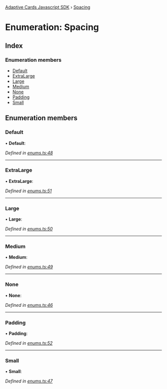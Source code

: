 [Adaptive Cards Javascript SDK](../README.md) › [Spacing](spacing.md)

# Enumeration: Spacing

## Index

### Enumeration members

* [Default](spacing.md#default)
* [ExtraLarge](spacing.md#extralarge)
* [Large](spacing.md#large)
* [Medium](spacing.md#medium)
* [None](spacing.md#none)
* [Padding](spacing.md#padding)
* [Small](spacing.md#small)

## Enumeration members

###  Default

• **Default**:

*Defined in [enums.ts:48](https://github.com/microsoft/AdaptiveCards/blob/899191664/source/nodejs/adaptivecards/src/enums.ts#L48)*

___

###  ExtraLarge

• **ExtraLarge**:

*Defined in [enums.ts:51](https://github.com/microsoft/AdaptiveCards/blob/899191664/source/nodejs/adaptivecards/src/enums.ts#L51)*

___

###  Large

• **Large**:

*Defined in [enums.ts:50](https://github.com/microsoft/AdaptiveCards/blob/899191664/source/nodejs/adaptivecards/src/enums.ts#L50)*

___

###  Medium

• **Medium**:

*Defined in [enums.ts:49](https://github.com/microsoft/AdaptiveCards/blob/899191664/source/nodejs/adaptivecards/src/enums.ts#L49)*

___

###  None

• **None**:

*Defined in [enums.ts:46](https://github.com/microsoft/AdaptiveCards/blob/899191664/source/nodejs/adaptivecards/src/enums.ts#L46)*

___

###  Padding

• **Padding**:

*Defined in [enums.ts:52](https://github.com/microsoft/AdaptiveCards/blob/899191664/source/nodejs/adaptivecards/src/enums.ts#L52)*

___

###  Small

• **Small**:

*Defined in [enums.ts:47](https://github.com/microsoft/AdaptiveCards/blob/899191664/source/nodejs/adaptivecards/src/enums.ts#L47)*
